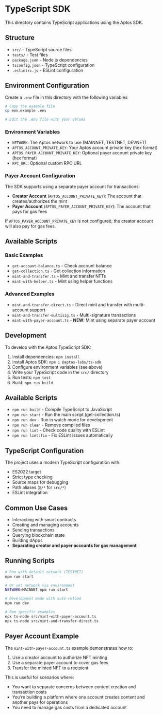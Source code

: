 # TypeScript SDK

This directory contains TypeScript applications using the Aptos SDK.

## Structure

- `src/` - TypeScript source files
- `tests/` - Test files
- `package.json` - Node.js dependencies
- `tsconfig.json` - TypeScript configuration
- `.eslintrc.js` - ESLint configuration

## Environment Configuration

Create a `.env` file in this directory with the following variables:

```bash
# Copy the example file
cp env.example .env

# Edit the .env file with your values
```

### Environment Variables

- `NETWORK`: The Aptos network to use (MAINNET, TESTNET, DEVNET)
- `APTOS_ACCOUNT_PRIVATE_KEY`: Your Aptos account private key (hex format)
- `APTOS_PAYER_ACCOUNT_PRIVATE_KEY`: Optional payer account private key (hex format)
- `RPC_URL`: Optional custom RPC URL

### Payer Account Configuration

The SDK supports using a separate payer account for transactions:

- **Creator Account** (`APTOS_ACCOUNT_PRIVATE_KEY`): The account that creates/authorizes the mint
- **Payer Account** (`APTOS_PAYER_ACCOUNT_PRIVATE_KEY`): The account that pays for gas fees

If `APTOS_PAYER_ACCOUNT_PRIVATE_KEY` is not configured, the creator account will also pay for gas fees.

## Available Scripts

### Basic Examples

- `get-account-balance.ts` - Check account balance
- `get-collection.ts` - Get collection information
- `mint-and-transfer.ts` - Mint and transfer NFTs
- `mint-with-helper.ts` - Mint using helper functions

### Advanced Examples

- `mint-and-transfer-direct.ts` - Direct mint and transfer with multi-account support
- `mint-and-transfer-multisig.ts` - Multi-signature transactions
- `mint-with-payer-account.ts` - **NEW**: Mint using separate payer account

## Development

To develop with the Aptos TypeScript SDK:

1. Install dependencies: `npm install`
2. Install Aptos SDK: `npm i @aptos-labs/ts-sdk`
3. Configure environment variables (see above)
4. Write your TypeScript code in the `src/` directory
5. Run tests: `npm test`
6. Build: `npm run build`

## Available Scripts

- `npm run build` - Compile TypeScript to JavaScript
- `npm run start` - Run the main script (get-collection.ts)
- `npm run dev` - Run in watch mode for development
- `npm run clean` - Remove compiled files
- `npm run lint` - Check code quality with ESLint
- `npm run lint:fix` - Fix ESLint issues automatically

## TypeScript Configuration

The project uses a modern TypeScript configuration with:

- ES2022 target
- Strict type checking
- Source maps for debugging
- Path aliases (`@/*` for `src/*`)
- ESLint integration

## Common Use Cases

- Interacting with smart contracts
- Creating and managing accounts
- Sending transactions
- Querying blockchain state
- Building dApps
- **Separating creator and payer accounts for gas management**

## Running Scripts

```bash
# Run with default network (TESTNET)
npm run start

# Or set network via environment
NETWORK=MAINNET npm run start

# Development mode with auto-reload
npm run dev

# Run specific examples
npx ts-node src/mint-with-payer-account.ts
npx ts-node src/mint-and-transfer-direct.ts
```

## Payer Account Example

The `mint-with-payer-account.ts` example demonstrates how to:

1. Use a creator account to authorize NFT minting
2. Use a separate payer account to cover gas fees
3. Transfer the minted NFT to a recipient

This is useful for scenarios where:

- You want to separate concerns between content creation and transaction costs
- You're building a platform where one account creates content and another pays for operations
- You need to manage gas costs from a dedicated account

